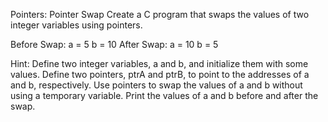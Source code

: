 Pointers: Pointer Swap
Create a C program that swaps the values of two integer variables using pointers.

Before Swap:
a = 5
b = 10
After Swap:
a = 10
b = 5

Hint: Define two integer variables, a and b, and initialize them with some values.
Define two pointers, ptrA and ptrB, to point to the addresses of a and b, respectively.
Use pointers to swap the values of a and b without using a temporary variable.
Print the values of a and b before and after the swap.